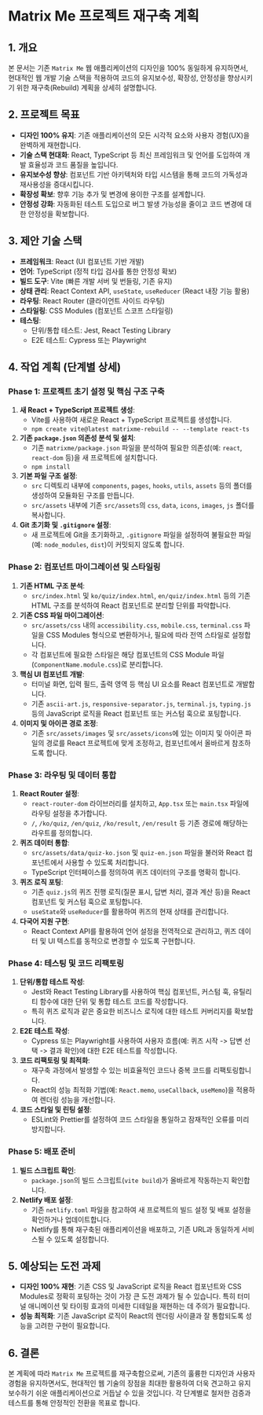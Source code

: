 # Matrix Me 프로젝트 재구축 계획

## 1. 개요

본 문서는 기존 `Matrix Me` 웹 애플리케이션의 디자인을 100% 동일하게 유지하면서, 현대적인 웹 개발 기술 스택을 적용하여 코드의 유지보수성, 확장성, 안정성을 향상시키기 위한 재구축(Rebuild) 계획을 상세히 설명합니다.

## 2. 프로젝트 목표

*   **디자인 100% 유지**: 기존 애플리케이션의 모든 시각적 요소와 사용자 경험(UX)을 완벽하게 재현합니다.
*   **기술 스택 현대화**: React, TypeScript 등 최신 프레임워크 및 언어를 도입하여 개발 효율성과 코드 품질을 높입니다.
*   **유지보수성 향상**: 컴포넌트 기반 아키텍처와 타입 시스템을 통해 코드의 가독성과 재사용성을 증대시킵니다.
*   **확장성 확보**: 향후 기능 추가 및 변경에 용이한 구조를 설계합니다.
*   **안정성 강화**: 자동화된 테스트 도입으로 버그 발생 가능성을 줄이고 코드 변경에 대한 안정성을 확보합니다.

## 3. 제안 기술 스택

*   **프레임워크**: React (UI 컴포넌트 기반 개발)
*   **언어**: TypeScript (정적 타입 검사를 통한 안정성 확보)
*   **빌드 도구**: Vite (빠른 개발 서버 및 번들링, 기존 유지)
*   **상태 관리**: React Context API, `useState`, `useReducer` (React 내장 기능 활용)
*   **라우팅**: React Router (클라이언트 사이드 라우팅)
*   **스타일링**: CSS Modules (컴포넌트 스코프 스타일링)
*   **테스팅**: 
    *   단위/통합 테스트: Jest, React Testing Library
    *   E2E 테스트: Cypress 또는 Playwright

## 4. 작업 계획 (단계별 상세)

### Phase 1: 프로젝트 초기 설정 및 핵심 구조 구축

1.  **새 React + TypeScript 프로젝트 생성**: 
    *   Vite를 사용하여 새로운 React + TypeScript 프로젝트를 생성합니다.
    *   `npm create vite@latest matrixme-rebuild -- --template react-ts`
2.  **기존 `package.json` 의존성 분석 및 설치**: 
    *   기존 `matrixme/package.json` 파일을 분석하여 필요한 의존성(예: `react`, `react-dom` 등)을 새 프로젝트에 설치합니다.
    *   `npm install`
3.  **기본 파일 구조 설정**: 
    *   `src` 디렉토리 내부에 `components`, `pages`, `hooks`, `utils`, `assets` 등의 폴더를 생성하여 모듈화된 구조를 만듭니다.
    *   `src/assets` 내부에 기존 `src/assets`의 `css`, `data`, `icons`, `images`, `js` 폴더를 복사합니다.
4.  **Git 초기화 및 `.gitignore` 설정**: 
    *   새 프로젝트에 Git을 초기화하고, `.gitignore` 파일을 설정하여 불필요한 파일(예: `node_modules`, `dist`)이 커밋되지 않도록 합니다.

### Phase 2: 컴포넌트 마이그레이션 및 스타일링

1.  **기존 HTML 구조 분석**: 
    *   `src/index.html` 및 `ko/quiz/index.html`, `en/quiz/index.html` 등의 기존 HTML 구조를 분석하여 React 컴포넌트로 분리할 단위를 파악합니다.
2.  **기존 CSS 파일 마이그레이션**: 
    *   `src/assets/css` 내의 `accessibility.css`, `mobile.css`, `terminal.css` 파일을 CSS Modules 형식으로 변환하거나, 필요에 따라 전역 스타일로 설정합니다.
    *   각 컴포넌트에 필요한 스타일은 해당 컴포넌트의 CSS Module 파일(`ComponentName.module.css`)로 분리합니다.
3.  **핵심 UI 컴포넌트 개발**: 
    *   터미널 화면, 입력 필드, 출력 영역 등 핵심 UI 요소를 React 컴포넌트로 개발합니다.
    *   기존 `ascii-art.js`, `responsive-separator.js`, `terminal.js`, `typing.js` 등의 JavaScript 로직을 React 컴포넌트 또는 커스텀 훅으로 포팅합니다.
4.  **이미지 및 아이콘 경로 조정**: 
    *   기존 `src/assets/images` 및 `src/assets/icons`에 있는 이미지 및 아이콘 파일의 경로를 React 프로젝트에 맞게 조정하고, 컴포넌트에서 올바르게 참조하도록 합니다.

### Phase 3: 라우팅 및 데이터 통합

1.  **React Router 설정**: 
    *   `react-router-dom` 라이브러리를 설치하고, `App.tsx` 또는 `main.tsx` 파일에 라우팅 설정을 추가합니다.
    *   `/`, `/ko/quiz`, `/en/quiz`, `/ko/result`, `/en/result` 등 기존 경로에 해당하는 라우트를 정의합니다.
2.  **퀴즈 데이터 통합**: 
    *   `src/assets/data/quiz-ko.json` 및 `quiz-en.json` 파일을 불러와 React 컴포넌트에서 사용할 수 있도록 처리합니다.
    *   TypeScript 인터페이스를 정의하여 퀴즈 데이터의 구조를 명확히 합니다.
3.  **퀴즈 로직 포팅**: 
    *   기존 `quiz.js`의 퀴즈 진행 로직(질문 표시, 답변 처리, 결과 계산 등)을 React 컴포넌트 및 커스텀 훅으로 포팅합니다.
    *   `useState`와 `useReducer`를 활용하여 퀴즈의 현재 상태를 관리합니다.
4.  **다국어 지원 구현**: 
    *   React Context API를 활용하여 언어 설정을 전역적으로 관리하고, 퀴즈 데이터 및 UI 텍스트를 동적으로 변경할 수 있도록 구현합니다.

### Phase 4: 테스팅 및 코드 리팩토링

1.  **단위/통합 테스트 작성**: 
    *   Jest와 React Testing Library를 사용하여 핵심 컴포넌트, 커스텀 훅, 유틸리티 함수에 대한 단위 및 통합 테스트 코드를 작성합니다.
    *   특히 퀴즈 로직과 같은 중요한 비즈니스 로직에 대한 테스트 커버리지를 확보합니다.
2.  **E2E 테스트 작성**: 
    *   Cypress 또는 Playwright를 사용하여 사용자 흐름(예: 퀴즈 시작 -> 답변 선택 -> 결과 확인)에 대한 E2E 테스트를 작성합니다.
3.  **코드 리팩토링 및 최적화**: 
    *   재구축 과정에서 발생할 수 있는 비효율적인 코드나 중복 코드를 리팩토링합니다.
    *   React의 성능 최적화 기법(예: `React.memo`, `useCallback`, `useMemo`)을 적용하여 렌더링 성능을 개선합니다.
4.  **코드 스타일 및 린팅 설정**: 
    *   ESLint와 Prettier를 설정하여 코드 스타일을 통일하고 잠재적인 오류를 미리 방지합니다.

### Phase 5: 배포 준비

1.  **빌드 스크립트 확인**: 
    *   `package.json`의 빌드 스크립트(`vite build`)가 올바르게 작동하는지 확인합니다.
2.  **Netlify 배포 설정**: 
    *   기존 `netlify.toml` 파일을 참고하여 새 프로젝트의 빌드 설정 및 배포 설정을 확인하거나 업데이트합니다.
    *   Netlify를 통해 재구축된 애플리케이션을 배포하고, 기존 URL과 동일하게 서비스될 수 있도록 설정합니다.

## 5. 예상되는 도전 과제

*   **디자인 100% 재현**: 기존 CSS 및 JavaScript 로직을 React 컴포넌트와 CSS Modules로 정확히 포팅하는 것이 가장 큰 도전 과제가 될 수 있습니다. 특히 터미널 애니메이션 및 타이핑 효과의 미세한 디테일을 재현하는 데 주의가 필요합니다.
*   **성능 최적화**: 기존 JavaScript 로직이 React의 렌더링 사이클과 잘 통합되도록 성능을 고려한 구현이 필요합니다.

## 6. 결론

본 계획에 따라 `Matrix Me` 프로젝트를 재구축함으로써, 기존의 훌륭한 디자인과 사용자 경험을 유지하면서도, 현대적인 웹 기술의 장점을 최대한 활용하여 더욱 견고하고 유지보수하기 쉬운 애플리케이션으로 거듭날 수 있을 것입니다. 각 단계별로 철저한 검증과 테스트를 통해 안정적인 전환을 목표로 합니다.

